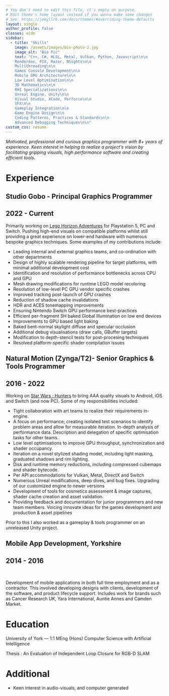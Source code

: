 ```yaml
---
# You don't need to edit this file, it's empty on purpose.
# Edit theme's home layout instead if you wanna make some changes
# See: https://jekyllrb.com/docs/themes/#overriding-theme-defaults
layout: single
author_profile: false
classes: wide
sidebar:
  - title: "Skills"
    image: /assets/images/bio-photo-2.jpg
    image_alt: "Bio Pic"
    text: "C++, C#, HLSL, Metal, Vulkan, Python, Javascript\n\n
    Renderdoc, PIX, Razor, NSights\n\n
    Multithreading\n\n
    Games Console Development\n\n
    Mobile GPU Architecture\n\n
    Low Level Optimisation\n\n
    3D Mathematics\n\n
    RHI Specializations\n\n
    Unreal Engine, Unity\n\n
    Visual Studio, XCode, Perforce\n\n
    VFX\n\n
    Gameplay Integration\n\n
    Game Engine Design\n\n
    Coding Patterns, Practices & Standards\n\n
    Advanced Debugging Techniques\n\n"
custom_css: resume
---
```


<!-- {% if page.custom_css %}
    {% for stylesheet in page.custom_css %}
        <link rel="stylesheet" href="{{ site.baseurl }}/assets/css/{{ stylesheet }}.css">
    {% endfor %}
{% endif %} -->

*Motivated, professional and curious graphics programmer with 8+ years of experience. Keen interest in helping to realize a project's vision by facilitating gripping visuals, high performance software and creating efficient tools.*
# Experience

<h2 class="cv-header">Studio Gobo - Principal Graphics Programmer</h2>
<h2 class="date">2022 - Current</h2>

Primarily working on [Lego Horizon Adventures](/portfolio/lego-horizon-adventures/) for Playstation 5, PC and Switch. Pushing high-end visuals on compatible platforms whilst still providing a great experience on lower-end hardware with numerous bespoke graphics techniques. Some examples of my contributions include:

* Leading internal and external graphics teams, and co-ordination with other departments
* Design of highly scalable rendering pipeline for target platforms, with minimal additional development cost
* Identification and resolution of performance bottlenecks across CPU and GPU
* Mesh drawing modifications for runtime LEGO model recoloring
* Resolution of low-level PC GPU vendor specific crashes
* Improved tracking post-launch of GPU crashes
* Reduction of shadow cache invalidations
* HDR and ACES tonemapping improvements
* Ensuring Nintendo Switch GPU performance best-practices
* Efficient per-fragment SH baked Global Illumination on low end devices
* Improvements to GPU based light baking
* Baked bent-normal skylight diffuse and specular occlusion
* Additional debug visualisations (draw calls, GBuffer targets)
* Modification to depth-stencil tests for post-procesing techniques
* Resolved platform-specific shader compilation issues

<h2 class="cv-header">Natural Motion (Zynga/T2)- Senior Graphics & Tools Programmer</h2>
<h2 class="date">2016 - 2022</h2>

Working on [Star Wars : Hunters](/portfolio/star-wars-hunters) to bring AAA quality visuals to Android, iOS and Switch (and now PC). Some of my responsibilities included:

* Tight collaboration with art teams to realize their requirements in-engine. 
* A focus on performance; creating isolated test scenarios to identify problem areas and allow for measurable iteration. In-depth analysis of performance data. Description and delegation of specific optimisation tasks for other teams.
* Low level optimisations to improve GPU throughput, synchronization and shader occupancy.
* Iteration on a novel stylized shading model, including light masking, graduated shadows and rim lighting.
* Disk and runtime memory reductions, including compressed cubemaps and shader bytecode.
* Per API accommodations for Vulkan, Metal, DirectX and Switch
* Numerous Unreal modifications, deep dives, and bug fixes. Upgrading of our customized engine to newer versions
* Development of tools for cosmetics assessment & image captures, shader cache creation and asset validation.
* Providing feedback and documentation for junior programmers and new team members. Voicing innovate ideas for the games development and production & asset pipelines

Prior to this I also worked as a gameplay & tools programmer on an unreleased Unity project.

<h2 class="cv-header">Mobile App Development, Yorkshire</h2>
<h2 class="date">2014 - 2016</h2>
<br>

Development of mobile applications in both full time employment and as a contractor. This involved developing designs with clients, development of the software, and product lifecycle support. Includes work for brands such as Cancer Research UK, Yara International, Auntie Annes and Camden Market.


# Education

University of York — 1:1 MEng (Hons) Computer Science with Artificial Intelligence

Thesis : An Evaluation of Independent Loop Closure for RGB-D SLAM

# Additional

* Keen interest in audio-visuals, and computer generated 